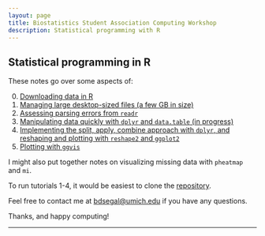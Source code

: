 ```yaml
---
layout: page
title: Biostatistics Student Association Computing Workshop
description: Statistical programming with R
---
```

## Statistical programming in R

These notes go over some aspects of:

0. [Downloading data in R](0.downloading_data.html)
1. [Managing large desktop-sized files (a few GB in size)](1.managing_large_files.html)
2. [Assessing parsing errors from `readr`](2.assessing_parsing_errors.html)
3. [Manipulating data quickly with `dplyr` and `data.table` (in progress)](3.dplyr_data.table.html)
4. [Implementing the split, apply, combine approach with `dplyr`, and reshaping and plotting with `reshape2` and `ggplot2`](4.split_apply_combine_plot.html)
5. [Plotting with `ggvis`](5.ggvis.html)

I might also put together notes on visualizing missing data with `pheatmap` and `mi`.

To run tutorials 1-4, it would be easiest to clone the [repository](https://github.com/bdsegal/BSA-computing-workshop).

Feel free to contact me at bdsegal@umich.edu if you have any questions.

Thanks, and happy computing!

---
